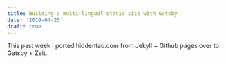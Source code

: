 ```yaml
---
title: Building a multi-lingual static site with Gatsby
date: '2019-04-25'
draft: true
---
```


This past week I ported hiddentao.com from Jekyll + Github pages over to
Gatsby + Zeit.
